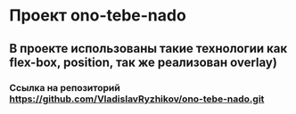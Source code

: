 # Проект ono-tebe-nado
## В проекте использованы такие технологии как flex-box, position, так же реализован overlay)
### Ссылка на репозиторий https://github.com/VladislavRyzhikov/ono-tebe-nado.git
